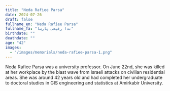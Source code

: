 ```yaml
---
title: "Neda Rafiee Parsa"
date: 2024-07-26
draft: false
fullname_en: "Neda Rafiee Parsa"
fullname_fa: "ندا رفیعی پارسا"
birthdate: ""
deathdate: ""
age: "42"
images:
  - "/images/memorials/neda-rafiee-parsa-1.png"
---
```


Neda Rafiee Parsa was a university professor. On June 22nd, she was killed at her workplace by the blast wave from Israeli attacks on civilian residential areas. She was around 42 years old and had completed her undergraduate to doctoral studies in GIS engineering and statistics at Amirkabir University.